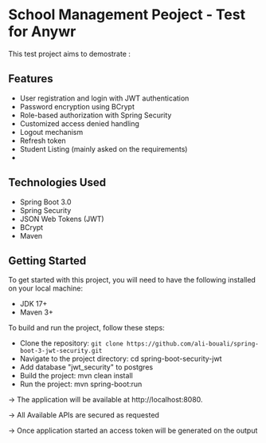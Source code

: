 # School Management Peoject - Test for Anywr
This test project aims to demostrate :

## Features
* User registration and login with JWT authentication
* Password encryption using BCrypt
* Role-based authorization with Spring Security
* Customized access denied handling
* Logout mechanism
* Refresh token
* Student Listing (mainly asked on the requirements)
*  

## Technologies Used
* Spring Boot 3.0
* Spring Security
* JSON Web Tokens (JWT)
* BCrypt
* Maven
 
## Getting Started
To get started with this project, you will need to have the following installed on your local machine:

* JDK 17+
* Maven 3+


To build and run the project, follow these steps:

* Clone the repository: `git clone https://github.com/ali-bouali/spring-boot-3-jwt-security.git`
* Navigate to the project directory: cd spring-boot-security-jwt
* Add database "jwt_security" to postgres 
* Build the project: mvn clean install
* Run the project: mvn spring-boot:run 

-> The application will be available at http://localhost:8080.

-> All Available APIs are secured as requested
 
-> Once application started an access token will be generated on the output 


